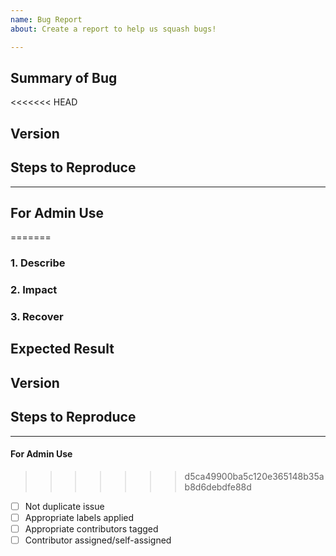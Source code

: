 ```yaml
---
name: Bug Report 
about: Create a report to help us squash bugs!

---
```


<!-- < < < < < < < < < < < < < < < < < < < < < < < < < < < < < < < < < ☺ 
v                            ✰  Thanks for opening an issue! ✰    
v    Before smashing the submit button please review the template.
v    Please also ensure that this is not a duplicate issue :)  
☺ > > > > > > > > > > > > > > > > > > > > > > > > > > > > > > > > >  -->

## Summary of Bug

<<<<<<< HEAD
<!-- Concisely describe the issue -->

## Version

<!-- git commit hash or release version -->

## Steps to Reproduce

<!-- What commands in order should someone run to reproduce your problem? -->

____

## For Admin Use
=======
### 1. Describe
<!-- Concisely describe the issue -->

### 2. Impact
<!-- What impact to the system the issue results -->

### 3. Recover
<!-- How does system go back to normal once it happens? -->

## Expected Result

<!-- What result is expected after the issue addressed? -->

## Version

<!-- git commit hash, output of `zenchaincli --version`, output of `zenchaind --version` -->

## Steps to Reproduce

<!-- What commands in order should someone run to reproduce your problem -->

____

#### For Admin Use
>>>>>>> d5ca49900ba5c120e365148b35ab8d6debdfe88d

- [ ] Not duplicate issue
- [ ] Appropriate labels applied
- [ ] Appropriate contributors tagged
- [ ] Contributor assigned/self-assigned

